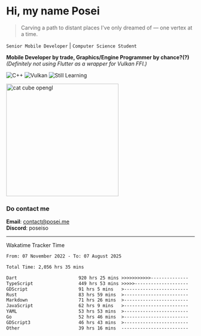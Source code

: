 # Hi, my name Posei

> Carving a path to distant places I've only dreamed of — one vertex at a time.

`Senior Mobile Developer` | `Computer Science Student`  

**Mobile Developer by trade, Graphics/Engine Programmer by chance?(?)**  
_(Definitely not using Flutter as a wrapper for Vulkan FFI.)_

![C++](https://img.shields.io/badge/C++-00599C?style=flat&logo=c%2B%2B&logoColor=white)
![Vulkan](https://img.shields.io/badge/Vulkan-AC162C?style=flat&logo=vulkan&logoColor=white)
![Still Learning](https://img.shields.io/badge/Still%20Learning-FFCC00?style=flat&logoColor=white)

  <img src="https://github.com/user-attachments/assets/54c92bc8-af3e-4bf1-b442-e889f1c01633" width="300" alt="cat cube opengl" />

### Do contact me

**Email**: [contact@posei.me](mailto:contact@posei.me)  
**Discord**: poseiso

---

Wakatime Tracker Time

<!--START_SECTION:waka-->

```txt
From: 07 November 2022 - To: 07 August 2025

Total Time: 2,056 hrs 35 mins

Dart                       920 hrs 25 mins >>>>>>>>>>>--------------   44.76 %
TypeScript                 449 hrs 53 mins >>>>>--------------------   21.88 %
GDScript                   91 hrs 5 mins   >------------------------   04.43 %
Rust                       83 hrs 59 mins  >------------------------   04.08 %
Markdown                   71 hrs 26 mins  >------------------------   03.47 %
JavaScript                 62 hrs 9 mins   >------------------------   03.02 %
YAML                       53 hrs 53 mins  >------------------------   02.62 %
Go                         52 hrs 46 mins  >------------------------   02.57 %
GDScript3                  46 hrs 43 mins  >------------------------   02.27 %
Other                      39 hrs 16 mins  -------------------------   01.91 %
```

<!--END_SECTION:waka-->
